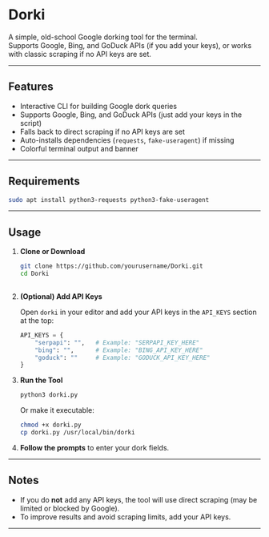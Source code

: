 # Dorki

A simple, old-school Google dorking tool for the terminal.  
Supports Google, Bing, and GoDuck APIs (if you add your keys), or works with classic scraping if no API keys are set.

---

## Features

- Interactive CLI for building Google dork queries
- Supports Google, Bing, and GoDuck APIs (just add your keys in the script)
- Falls back to direct scraping if no API keys are set
- Auto-installs dependencies (`requests`, `fake-useragent`) if missing
- Colorful terminal output and banner

---
## Requirements
   ```sh
   sudo apt install python3-requests python3-fake-useragent
   ```
---
## Usage

1. **Clone or Download**
   ```sh
   git clone https://github.com/yourusername/Dorki.git
   cd Dorki
  
   ```

2. **(Optional) Add API Keys**

   Open `dorki` in your editor and add your API keys in the `API_KEYS` section at the top:
   ```python
   API_KEYS = {
       "serpapi": "",   # Example: "SERPAPI_KEY_HERE"
       "bing": "",      # Example: "BING_API_KEY_HERE"
       "goduck": ""     # Example: "GODUCK_API_KEY_HERE"
   }
   ```

3. **Run the Tool**
   ```sh
   python3 dorki.py
   ```

   Or make it executable:
   ```sh
   chmod +x dorki.py
   cp dorki.py /usr/local/bin/dorki
   ```

4. **Follow the prompts** to enter your dork fields.

---

## Notes

- If you do **not** add any API keys, the tool will use direct scraping (may be limited or blocked by Google).
- To improve results and avoid scraping limits, add your API keys.
---

